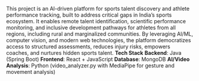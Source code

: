 This project is an AI-driven platform for sports talent discovery and athlete performance tracking, built to address critical gaps in India’s sports ecosystem. It enables remote talent identification, scientific performance monitoring, and inclusive development pathways for athletes from all regions, including rural and marginalized communities.
By leveraging AI/ML, computer vision, and modern web technologies, the platform democratizes access to structured assessments, reduces injury risks, empowers coaches, and nurtures hidden sports talent.
**Tech Stack**
**Backend**: Java (Spring Boot)
**Frontend**: React + JavaScript
**Database**: MongoDB
**AI/Video Analysis**: Python (video_analyzer.py with MediaPipe for gesture and movement analysis)
